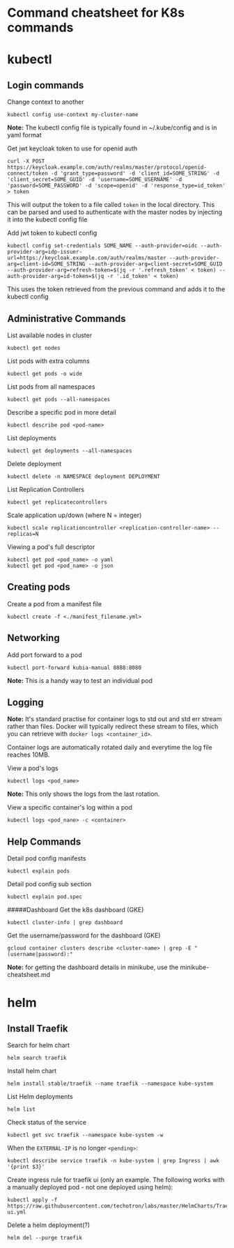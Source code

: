 # Command cheatsheet for K8s commands

# kubectl
## Login commands

Change context to another 
```buildoutcfg
kubectl config use-context my-cluster-name
```
**Note:** The kubectl config file is typically found in ~/.kube/config and is in yaml format 

Get jwt keycloak token to use for openid auth
```buildoutcfg
curl -X POST https://keycloak.example.com/auth/realms/master/protocol/openid-connect/token -d 'grant_type=password' -d 'client_id=SOME_STRING' -d 'client_secret=SOME_GUID' -d 'username=SOME_USERNAME' -d 'password=SOME_PASSWORD' -d 'scope=openid' -d 'response_type=id_token' > token
```
This will output the token to a file called `token` in the local directory. This can be parsed and used to authenticate with the master nodes by injecting it into the kubectl config file 

Add jwt token to kubectl config
```buildoutcfg
kubectl config set-credentials SOME_NAME --auth-provider=oidc --auth-provider-arg=idp-issuer-url=https://keycloak.example.com/auth/realms/master --auth-provider-arg=client-id=SOME_STRING --auth-provider-arg=client-secret=SOME_GUID --auth-provider-arg=refresh-token=$(jq -r '.refresh_token' < token) --auth-provider-arg=id-token=$(jq -r '.id_token' < token)
```
This uses the token retrieved from the previous command and adds it to the kubectl config

## Administrative Commands

List available nodes in cluster
```buildoutcfg
kubectl get nodes
```

List pods with extra columns
```buildoutcfg
kubectl get pods -o wide
```

List pods from all namespaces
```buildoutcfg
kubectl get pods --all-namespaces
```

Describe a specific pod in more detail
```buildoutcfg
kubectl describe pod <pod-name>
```

List deployments
```buildoutcfg
kubectl get deployments --all-namespaces
```

Delete deployment
```buildoutcfg
kubectl delete -n NAMESPACE deployment DEPLOYMENT
```

List Replication Controllers
```buildoutcfg
kubectl get replicatecontrollers
```

Scale application up/down (where N = integer)
```buildoutcfg
kubectl scale replicationcontroller <replication-controller-name> --replicas=N
```

Viewing a pod's full descriptor
```buildoutcfg
kubectl get pod <pod_name> -o yaml
kubectl get pod <pod_name> -o json
```

## Creating pods

Create a pod from a manifest file
```buildoutcfg
kubectl create -f <./manifest_filename.yml>
```

## Networking

Add port forward to a pod
```buildoutcfg
kubectl port-forward kubia-manual 8888:8080
```
**Note:** This is a handy way to test an individual pod

## Logging

**Note:** It's standard practise for container logs to std out and std err stream rather than files. Docker will typically redirect these stream to files, which you can retrieve with `docker logs <container_id>`.

Container logs are automatically rotated daily and everytime the log file reaches 10MB. 

View a pod's logs
```buildoutcfg
kubectl logs <pod_name>
```
**Note:** This only shows the logs from the last rotation.

View a specific container's log within a pod
```buildoutcfg
kubectl logs <pod_nane> -c <container>
```

## Help Commands

Detail pod config manifests
```buildoutcfg
kubectl explain pods
```

Detail pod config sub section
```buildoutcfg
kubectl explain pod.spec
```

#####Dashboard
Get the k8s dashboard (GKE)
```buildoutcfg
kubectl cluster-info | grep dashboard
```

Get the username/password for the dashboard (GKE)
```buildoutcfg
gcloud container clusters describe <cluster-name> | grep -E "(username|password):"
```

**Note:** for getting the dashboard details in minikube, use the minikube-cheatsheet.md

# helm

## Install Traefik

Search for helm chart
```buildoutcfg
helm search traefik
```

Install helm chart
```buildoutcfg
helm install stable/traefik --name traefik --namespace kube-system
```

List Helm deployments
```buildoutcfg
helm list
```

Check status of the service
```buildoutcfg
kubectl get svc traefik --namespace kube-system -w
```

When the `EXTERNAL-IP` is no longer `<pending>`:
```buildoutcfg
kubectl describe service traefik -n kube-system | grep Ingress | awk '{print $3}'
```

Create ingress rule for traefik ui (only an example. The following works with a manually deployed pod - not one deployed using helm):
```buildoutcfg
kubectl apply -f https://raw.githubusercontent.com/techotron/labs/master/HelmCharts/Traefik/traefik-ui.yml
```

Delete a helm deployment(?)
```buildoutcfg
helm del --purge traefik
```